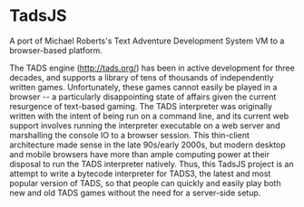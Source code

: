 # TadsJS
A port of Michael Roberts's Text Adventure Development System VM to a browser-based platform.

The TADS engine (http://tads.org/) has been in active development for three decades, and supports a library of tens of thousands of independently written games. Unfortunately, these games cannot easily be played in a browser -- a particularly disappointing state of affairs given the current resurgence of text-based gaming. The TADS interpreter was originally written with the intent of being run on a command line, and its current web support involves running the interpreter executable on a web server and marshalling the console IO to a browser session. This thin-client architecture made sense in the late 90s/early 2000s, but modern desktop and mobile browsers have more than ample computing power at their disposal to run the TADS interpreter natively. Thus, this TadsJS project is an attempt to write a bytecode interpreter for TADS3, the latest and most popular version of TADS, so that people can quickly and easily play both new and old TADS games without the need for a server-side setup.

